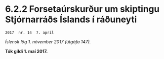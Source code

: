 # 6.2.2 Forsetaúrskurður um skiptingu Stjórnarráðs Íslands í ráðuneyti

`2017  nr. 14  7. apríl`

_Íslensk lög 1. nóvember 2017 (útgáfa 147)._

**Tók gildi 1. maí 2017.**

